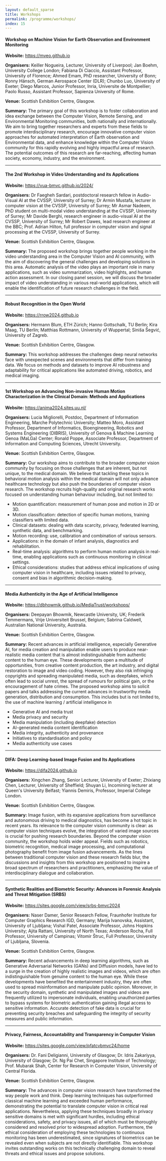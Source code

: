 ```yaml
---
layout: default_sparse
title: Workshops
permalink: /programme/workshops/
index: 15
---
```


<!-- <h4>From the 27th to 28th of November, 2024</h4> -->

<div class="row pt-2 pb-2 align-items-center">
    <div class="col-12 col-md-12 col-lg-12">
        <h4 class="pt-1 ">Workshop on Machine Vision for Earth Observation and Environment Monitoring</h4>
        <!-- <p class=" mb-1">XXXX, XX November 2024</p> -->
        <p class=" mb-1"><b>Website:</b> <a href="https://mveo.github.io/" target="_blank">https://mveo.github.io</a></p>
        <p class=" mb-1 text-justify"><b>Organisers:</b> Keiller Nogueira, Lecturer, University of Liverpool; Jan Boehm, University College London; Fabiana Di Ciaccio, Assistant Professor, University of Florence; Ahmed Emam, PhD researcher, University of Bonn; Ronny Hänsch, German Aerospace Center (DLR); Chunbo Luo, University of Exeter; Diego Marcos, Junior Professor, Inria, Universite de Montpellier; Paolo Russo, Assistant Professor, Sapienza University of Rome.</p>
        <!-- <p class=" mb-1"><b>Contact:</b> Keiller.Nogueira@liverpool.ac.uk</p> -->
        <p class=" mb-1"><b>Venue:</b> Scottish Exhibition Centre, Glasgow.</p>
        <p class="pb-1 text-justify"><b>Summary:</b> The primary goal of this workshop is to foster collaboration and idea exchange between the Computer Vision, Remote Sensing, and Environmental Monitoring communities, both nationally and internationally. We aim to bring together researchers and experts from these  fields to promote interdisciplinary research, encourage innovative computer vision approaches for automated interpretation of Earth observation and Environmental data, and enhance knowledge within the Computer Vision community for this rapidly evolving and highly impactful area of research. The potential outcomes of this research are far-reaching, affecting human society, economy, industry, and the environment.</p>
        <!-- <iframe src="https://www.google.com/maps/embed?pb=!1m14!1m8!1m3!1d4324.360451543164!2d-2.191735!3d57.18525700000001!3m2!1i1024!2i768!4f13.1!3m3!1m2!1s0x48841376a7968181%3A0xb94af819aff77fdc!2sP%26J%20Live!5e0!3m2!1sen!2sus!4v1698417934220!5m2!1sen!2sus" width="400" height="300" style="border:0;" allowfullscreen="" loading="lazy" referrerpolicy="no-referrer-when-downgrade"></iframe> -->
    </div>
</div>

---

<div class="row pt-2 pb-2 align-items-center">
    <div class="col-12 col-md-12 col-lg-12">
        <h4 class="pt-1 ">The 2nd Workshop in Video Understanding and its Applications</h4>
        <!-- <p class=" mb-1">XXXX, XX November 2024</p> -->
        <p class=" mb-1"><b>Website:</b> <a href="https://vua-bmvc.github.io/2024/" target="_blank">https://vua-bmvc.github.io/2024/</a></p>
        <p class=" mb-1 text-justify"><b>Organisers:</b> Dr Faegheh Sardari, postdoctoral research fellow in Audio-Visual AI at the CVSSP, University of Surrey; Dr Armin Mustafa, lecturer in computer vision at the CVSSP, University of Surrey; Mr Asmar Nadeem, PhD student on multi-modal video understanding at the CVSSP, University of Surrey; Mr Davide Berghi, research engineer in audio-visual AI at the CVSSP, University of Surrey; Mr Robert Dawes, lead research engineer at the BBC; Prof. Adrian Hilton, full professor in computer vision and signal processing at the CVSSP, University of Surrey.</p>
        <!-- <p class=" mb-1"><b>Contact:</b> f.sardari@surrey.ac.uk</p> -->
        <p class=" mb-1"><b>Venue:</b> Scottish Exhibition Centre, Glasgow.</p>
        <p class="pb-1 text-justify"><b>Summary:</b> The proposed workshop brings together people working in the video understanding area in the Computer Vision and AI community, with the aim of discovering the general challenges and developing solutions in this area. Automatic analysis of the video plays an important role in many applications, such as video summarization, video highlights, and human action assessment. In our closing panel session, we will discuss the broader impact of video understanding in various real-world applications, which will enable the identification of future research challenges in the field.</p>
        <!-- <iframe src="https://www.google.com/maps/embed?pb=!1m14!1m8!1m3!1d4324.360451543164!2d-2.191735!3d57.18525700000001!3m2!1i1024!2i768!4f13.1!3m3!1m2!1s0x48841376a7968181%3A0xb94af819aff77fdc!2sP%26J%20Live!5e0!3m2!1sen!2sus!4v1698417934220!5m2!1sen!2sus" width="400" height="300" style="border:0;" allowfullscreen="" loading="lazy" referrerpolicy="no-referrer-when-downgrade"></iframe> -->
    </div>
</div>

---

<!-- <h4>XXXX, XX November 2024</h4> -->

<div class="row pt-2 pb-2 align-items-center">
    <div class="col-12 col-md-12 col-lg-12">
        <h4 class="pt-1 ">Robust Recognition in the Open World</h4>
        <!-- <p class=" mb-1">XXXX, XX November 2024</p> -->
        <p class=" mb-1"><b>Website:</b> <a href="https://rrow2024.github.io" target="_blank">https://rrow2024.github.io</a></p>
        <p class=" mb-1 text-justify"><b>Organisers:</b> Hermann Blum, ETH Zürich; Hanno Gottschalk, TU Berlin; Kira Maag, TU Berlin; Matthias Rottmann, University of Wuppertal; Siniša Šegvić, University of Zagreb.</p>
        <!-- <p class=" mb-1"><b>Contact:</b> rottmann@uni-wuppertal.de</p> -->
        <p class=" mb-1"><b>Venue:</b> Scottish Exhibition Centre, Glasgow.</p>
        <p class="pb-1 text-justify"><b>Summary:</b> This workshop addresses the challenges deep neural networks face with unexpected scenes and environments that differ from training data. We focus on methods and datasets to improve AI robustness and adaptability for critical applications like automated driving, robotics, and medical imaging.</p>
        <!-- <iframe src="https://www.google.com/maps/embed?pb=!1m18!1m12!1m3!1d2166.0768946863527!2d-2.1372157729696277!3d57.11864908597143!2m3!1f0!2f0!3f0!3m2!1i1024!2i768!4f13.1!3m3!1m2!1s0x488411d39be0afc1%3A0x481d5954b6be4899!2sSir%20Ian%20Wood%20Building!5e0!3m2!1sen!2sus!4v1698418233408!5m2!1sen!2sus" width="400" height="300" style="border:0;" allowfullscreen="" loading="lazy" referrerpolicy="no-referrer-when-downgrade"></iframe> -->
    </div>
</div>

---

<div class="row pt-2 pb-2 align-items-center">
    <div class="col-12 col-md-12 col-lg-12">
        <h4 class="pt-1">1st Workshop on Advancing Non-invasive Human Motion Characterization in the Clinical Domain: Methods and Applications</h4>
        <!-- <p class=" mb-1"><b>Date:</b> TBC</p> -->
        <p class=" mb-1"><b>Website:</b> <a href="https://anima2024.sites.uu.nl/" target="_blank">https://anima2024.sites.uu.nl/</a></p>
        <p class=" mb-1 text-justify"><b>Organisers:</b> Lucia Migliorelli, Postdoc, Department of Information Engineering, Marche Polytechnic University; Matteo Moro, Assistant Professor, Department of Informatics, Bioengineering, Robotics and Systems Engineering (DIBRIS),  University of Genova & Machine Learning Genoa (MaLGa) Center; Ronald Poppe, Associate Professor, Department of Information and Computing Sciences, Utrecht University.</p>
        <!-- <p class=" mb-1"><b>Contact:</b> matteo.moro@unige.it</p> -->
        <p class=" mb-1"><b>Venue:</b> Scottish Exhibition Centre, Glasgow.</p>
        <p class="pb-1 text-justify"><b>Summary:</b> Our workshop aims to contribute to the broader computer vision community by focusing on those challenges that are inherent, but not unique, to the medical domain. We believe that tackling these topics in behavioral motion analysis within the medical domain will not only advance healthcare technology but also push the boundaries of computer vision research. The workshop recruits high-quality and original research works focused on understanding human behaviour including, but not limited to:</p>
        <ul>
            <li>Motion quantification: measurement of human pose and motion in 2D or 3D.</li>
            <li>Motion classification: detection of specific human motions, training classifiers with limited data.</li>
            <li>Clinical datasets: dealing with data scarcity, privacy, federated learning, synthetic data, and benchmarking.</li>
            <li>Motion recording: use, calibration and combination of various sensors.</li>
            <li>Applications: in the domain of infant analysis, diagnostics and rehabilitation.</li>
            <li>Real-time analysis: algorithms to perform human motion analysis in real-time, enabling applications such as continuous monitoring in clinical settings.</li>
            <li class='text-justify'>Ethical considerations: studies that address ethical implications of using computer vision in healthcare, including issues related to privacy, consent and bias in algorithmic decision-making.</li>
        </ul>
        <!-- <iframe src="https://www.google.com/maps/embed?pb=!1m18!1m12!1m3!1d2166.0768946863527!2d-2.1372157729696277!3d57.11864908597143!2m3!1f0!2f0!3f0!3m2!1i1024!2i768!4f13.1!3m3!1m2!1s0x488411d39be0afc1%3A0x481d5954b6be4899!2sSir%20Ian%20Wood%20Building!5e0!3m2!1sen!2sus!4v1698418233408!5m2!1sen!2sus" width="400" height="300" style="border:0;" allowfullscreen="" loading="lazy" referrerpolicy="no-referrer-when-downgrade"></iframe> -->
    </div>
</div>

---

<div class="row pt-2 pb-2 align-items-center">
    <div class="col-12 col-md-12 col-lg-12">
        <h4 class="pt-1">Media Authenticity in the Age of Artificial Intelligence</h4>
        <!-- <p class=" mb-1"><b>Date:</b> TBC</p> -->
        <p class=" mb-1"><b>Website:</b> <a href="https://dbhowmik.github.io/MediaTrust/workshops/" target="_blank">https://dbhowmik.github.io/MediaTrust/workshops/</a></p>
        <p class=" mb-1"><b>Organisers:</b> Deepayan Bhowmik, Newcastle University, UK; Frederik Temmermans, Vrije Universiteit Brussel, Belgium; Sabrina Caldwell, Australian National University, Australia.</p>
        <!-- <p class=" mb-1"><b>Contact:</b> deepayan.bhowmik@newcastle.ac.uk</p> -->
        <p class=" mb-1"><b>Venue:</b> Scottish Exhibition Centre, Glasgow.</p>
        <p class="pb-1 text-justify"><b>Summary:</b> Recent advances in artificial intelligence, especially Generative AI, for media creation and manipulation enable users to produce near-realistic media content that is almost indistinguishable from authentic content to the human eye. These developments open a multitude of opportunities, from creative content production, the art industry, and digital restoration to image and video coding. However, they also risk infringing copyrights and spreading manipulated media, such as deepfakes, which often lead to social unrest, the spread of rumours for political gain, or the encouragement of hate crimes. The proposed workshop aims to solicit papers and talks addressing the current advances in trustworthy media generation, distribution and consumption. This includes but is not limited to, the use of machine learning / artificial intelligence in</p>
        <ul>
            <li>Generative AI and media trust</li>
            <li>Media privacy and security</li>
            <li>Media manipulation (including deepfake) detection</li>
            <li>AI-generated media content identification</li>
            <li>Media integrity, authenticity and provenance</li>
            <li>Initiatives to standardisation and policy</li>
            <li>Media authenticity use cases</li>
        </ul>
        <!-- <iframe src="https://www.google.com/maps/embed?pb=!1m18!1m12!1m3!1d2161.544657596555!2d-2.2023420229653876!3d57.19611637990996!2m3!1f0!2f0!3f0!3m2!1i1024!2i768!4f13.1!3m3!1m2!1s0x4884113d4bea3415%3A0x5dac74377f681031!2sNational%20Subsea%20Centre!5e0!3m2!1sen!2sus!4v1698418405363!5m2!1sen!2sus" width="400" height="300" style="border:0;" allowfullscreen="" loading="lazy" referrerpolicy="no-referrer-when-downgrade"></iframe> -->
    </div>
</div>

---

<div class="row pt-2 pb-2 align-items-center">
    <div class="col-12 col-md-12 col-lg-12">
        <h4 class="pt-1">DIFA: Deep Learning-based Image Fusion and Its Applications</h4>
        <!-- <p class=" mb-1"><b>Date:</b> TBC</p> -->
        <p class=" mb-1"><b>Website:</b> <a href="https://difa2024.github.io/" target="_blank">https://difa2024.github.io</a></p>
        <p class=" mb-1 text-justify"><b>Organisers:</b> Xingchen Zhang, Senior Lecturer, University of Exeter; Zhixiang Chen, Lecturer, University of Sheffield; Shuyan Li, Incomining lecturer at Queen's University Belfast; Yiannis Demiris, Professor, Imperial College London.</p>
        <!-- <p class=" mb-1"><b>Contact:</b> x.zhang12@exeter.ac.uk</p> -->
        <p class=" mb-1"><b>Venue:</b> Scottish Exhibition Centre, Glasgow.</p>
        <p class="pb-1 text-justify"><b>Summary:</b> Image fusion, with its expansive applications from surveillance and autonomous driving to medical diagnostics, has become a hot topic in recent years. Its relevance to the computer vision community is clear: as computer vision techniques evolve, the integration of varied image sources is crucial for pushing research boundaries. Beyond the computer vision community, the workshop holds wider appeal. Fields such as robotics, biometric recognition, medical image processing, and computational photography benefit from image fusion advancements. As the lines between traditional computer vision and these research fields blur, the discussions and insights from this workshop are positioned to inspire a broad spectrum of researchers and practitioners, emphasizing the value of interdisciplinary dialogue and collaboration.</p>
        <!-- <iframe src="https://www.google.com/maps/embed?pb=!1m18!1m12!1m3!1d2163.4319531046876!2d-2.1041544229671674!3d57.16386598243411!2m3!1f0!2f0!3f0!3m2!1i1024!2i768!4f13.1!3m3!1m2!1s0x48840e0feaf19727%3A0xeea5297ff532400a!2sKing&#39;s%20College!5e0!3m2!1sen!2sus!4v1698418531882!5m2!1sen!2sus" width="400" height="300" style="border:0;" allowfullscreen="" loading="lazy" referrerpolicy="no-referrer-when-downgrade"></iframe> -->
    </div>
</div>

---

<div class="row pt-2 pb-2 align-items-center">
    <div class="col-12 col-md-12 col-lg-12">
        <h4 class="pt-1">Synthetic Realities and Biometric Security: Advances in Forensic Analysis and Threat Mitigation (SRBS)</h4>
        <!-- <p class=" mb-1"><b>Date:</b> TBC</p> -->
        <p class=" mb-1"><b>Website:</b> <a href="https://sites.google.com/view/srbs-bmvc2024" target="_blank">https://sites.google.com/view/srbs-bmvc2024</a></p>
        <p class=" mb-1 text-justify"><b>Organisers:</b> Naser Damer, Senior Research Fellow, Fraunhofer Institute for Computer Graphics Research IGD, Germany; Marija Ivanovska, Assistant, University of Ljubljana; Vishal Patel, Associate Professor, Johns Hopkins University; Ajita Rattani, University of North Texas; Anderson Rocha, Full Professor, University of Campinas; Vitomir Štruc, Full Professor, University of Ljubljana, Slovenia.</p>
        <!-- <p class=" mb-1"><b>Contact:</b> marija.ivanovska@fe.uni-lj.si</p> -->
        <p class=" mb-1"><b>Venue:</b> Scottish Exhibition Centre, Glasgow.</p>
        <p class="pb-1 text-justify"><b>Summary:</b> Recent advancements in deep learning algorithms, such as Generative Adversarial Networks (GANs) and Diffusion models, have led to a surge in the creation of highly realistic images and videos, which are often indistinguishable from genuine content to the human eye. While these developments have benefited the entertainment industry, they are often used to spread misinformation and manipulate public opinion. Moreover, in the security domain, synthetic and manipulated images and videos are frequently utilized to impersonate individuals, enabling unauthorized parties to bypass systems for biometric authentication gaining illegal access to sensitive information. Accurate detection of fake data is crucial for preventing security breaches and safeguarding the integrity of security measures and public information.</p>
        <!-- <iframe src="https://www.google.com/maps/embed?pb=!1m18!1m12!1m3!1d2163.4319531046876!2d-2.1041544229671674!3d57.16386598243411!2m3!1f0!2f0!3f0!3m2!1i1024!2i768!4f13.1!3m3!1m2!1s0x48840e0feaf19727%3A0xeea5297ff532400a!2sKing&#39;s%20College!5e0!3m2!1sen!2sus!4v1698418531882!5m2!1sen!2sus" width="400" height="300" style="border:0;" allowfullscreen="" loading="lazy" referrerpolicy="no-referrer-when-downgrade"></iframe> -->
    </div>
</div>

---

<div class="row pt-2 pb-2 align-items-center">
    <div class="col-12 col-md-12 col-lg-12">
        <h4 class="pt-1">Privacy, Fairness, Accountability and Transparency in Computer Vision</h4>
        <!-- <p class=" mb-1"><b>Date:</b> TBC</p> -->
        <p class=" mb-1"><b>Website:</b> <a href="https://sites.google.com/view/pfatcvbmvc24/home" target="_blank">https://sites.google.com/view/pfatcvbmvc24/home</a></p>
        <p class=" mb-1 text-justify"><b>Organisers:</b> Dr. Fani Deligianni, University of Glasgow; Dr. Idris Zakariyya, University of Glasgow; Dr. Ng Pai Chet, Singapore Institute of Technology; Prof. Mubarak Shah, Center for Research in Computer Vision, University of Central Florida.</p>
        <!-- <p class=" mb-1"><b>Contact:</b> fani.deligianni@glasgow.ac.uk</p> -->
        <p class=" mb-1"><b>Venue:</b> Scottish Exhibition Centre, Glasgow.</p>
        <p class="pb-1 text-justify"><b>Summary:</b> The advances in computer vision research have transformed the way people work and think. Deep learning techniques has outperformed classical machine learning and exceeded human performance, demonstrating the potential to translate computer vision in critical real applications. Nevertheless, applying these techniques broadly in privacy sensitive domains is met with significant hurdles, including ethical considerations, safety, and privacy issues, all of which must be thoroughly considered and resolved prior to widespread adoption. Furthermore, the ethical consideration of employing these technologies to continuous monitoring has been underestimated, since signatures of biometrics can be revealed even when subjects are not directly identifiable. This workshop invites outstanding works on this technically challenging domain to reveal threats and ethical issues and propose solutions.</p>
        <!-- <iframe src="https://www.google.com/maps/embed?pb=!1m18!1m12!1m3!1d2163.4319531046876!2d-2.1041544229671674!3d57.16386598243411!2m3!1f0!2f0!3f0!3m2!1i1024!2i768!4f13.1!3m3!1m2!1s0x48840e0feaf19727%3A0xeea5297ff532400a!2sKing&#39;s%20College!5e0!3m2!1sen!2sus!4v1698418531882!5m2!1sen!2sus" width="400" height="300" style="border:0;" allowfullscreen="" loading="lazy" referrerpolicy="no-referrer-when-downgrade"></iframe> -->
    </div>
</div>
